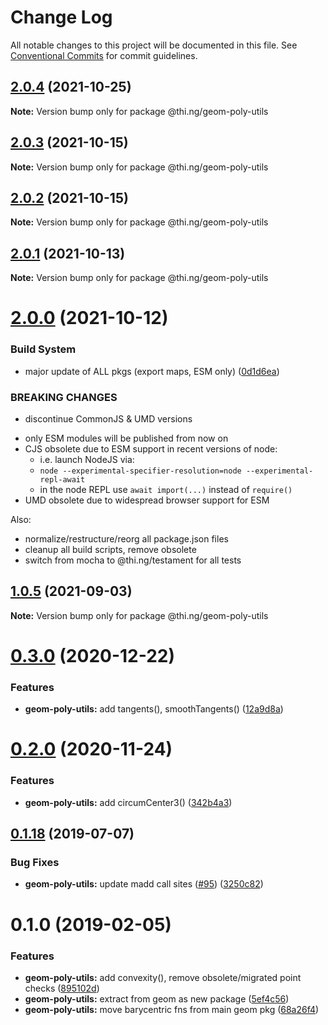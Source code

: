 # Change Log

All notable changes to this project will be documented in this file.
See [Conventional Commits](https://conventionalcommits.org) for commit guidelines.

## [2.0.4](https://github.com/thi-ng/umbrella/compare/@thi.ng/geom-poly-utils@2.0.3...@thi.ng/geom-poly-utils@2.0.4) (2021-10-25)

**Note:** Version bump only for package @thi.ng/geom-poly-utils





## [2.0.3](https://github.com/thi-ng/umbrella/compare/@thi.ng/geom-poly-utils@2.0.2...@thi.ng/geom-poly-utils@2.0.3) (2021-10-15)

**Note:** Version bump only for package @thi.ng/geom-poly-utils





## [2.0.2](https://github.com/thi-ng/umbrella/compare/@thi.ng/geom-poly-utils@2.0.1...@thi.ng/geom-poly-utils@2.0.2) (2021-10-15)

**Note:** Version bump only for package @thi.ng/geom-poly-utils





## [2.0.1](https://github.com/thi-ng/umbrella/compare/@thi.ng/geom-poly-utils@2.0.0...@thi.ng/geom-poly-utils@2.0.1) (2021-10-13)

**Note:** Version bump only for package @thi.ng/geom-poly-utils





# [2.0.0](https://github.com/thi-ng/umbrella/compare/@thi.ng/geom-poly-utils@1.0.5...@thi.ng/geom-poly-utils@2.0.0) (2021-10-12)


### Build System

* major update of ALL pkgs (export maps, ESM only) ([0d1d6ea](https://github.com/thi-ng/umbrella/commit/0d1d6ea9fab2a645d6c5f2bf2591459b939c09b6))


### BREAKING CHANGES

* discontinue CommonJS & UMD versions

- only ESM modules will be published from now on
- CJS obsolete due to ESM support in recent versions of node:
  - i.e. launch NodeJS via:
  - `node --experimental-specifier-resolution=node --experimental-repl-await`
  - in the node REPL use `await import(...)` instead of `require()`
- UMD obsolete due to widespread browser support for ESM

Also:
- normalize/restructure/reorg all package.json files
- cleanup all build scripts, remove obsolete
- switch from mocha to @thi.ng/testament for all tests






##  [1.0.5](https://github.com/thi-ng/umbrella/compare/@thi.ng/geom-poly-utils@1.0.4...@thi.ng/geom-poly-utils@1.0.5) (2021-09-03) 

**Note:** Version bump only for package @thi.ng/geom-poly-utils 

#  [0.3.0](https://github.com/thi-ng/umbrella/compare/@thi.ng/geom-poly-utils@0.2.2...@thi.ng/geom-poly-utils@0.3.0) (2020-12-22) 

###  Features 

- **geom-poly-utils:** add tangents(), smoothTangents() ([12a9d8a](https://github.com/thi-ng/umbrella/commit/12a9d8a641672f4c3e007a80dd08cfe9b54ce650)) 

#  [0.2.0](https://github.com/thi-ng/umbrella/compare/@thi.ng/geom-poly-utils@0.1.66...@thi.ng/geom-poly-utils@0.2.0) (2020-11-24) 

###  Features 

- **geom-poly-utils:** add circumCenter3() ([342b4a3](https://github.com/thi-ng/umbrella/commit/342b4a36f634966c52d92b5beb22e41f79db1451)) 

##  [0.1.18](https://github.com/thi-ng/umbrella/compare/@thi.ng/geom-poly-utils@0.1.17...@thi.ng/geom-poly-utils@0.1.18) (2019-07-07) 

###  Bug Fixes 

- **geom-poly-utils:** update madd call sites ([#95](https://github.com/thi-ng/umbrella/issues/95)) ([3250c82](https://github.com/thi-ng/umbrella/commit/3250c82)) 

#  0.1.0 (2019-02-05) 

###  Features 

- **geom-poly-utils:** add convexity(), remove obsolete/migrated point checks ([895102d](https://github.com/thi-ng/umbrella/commit/895102d)) 
- **geom-poly-utils:** extract from geom as new package ([5ef4c56](https://github.com/thi-ng/umbrella/commit/5ef4c56)) 
- **geom-poly-utils:** move barycentric fns from main geom pkg ([68a26f4](https://github.com/thi-ng/umbrella/commit/68a26f4))
